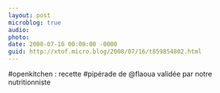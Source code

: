 ```yaml
---
layout: post
microblog: true
audio: 
photo: 
date: 2008-07-16 00:00:00 -0000
guid: http://xtof.micro.blog/2008/07/16/t859854802.html
---
```

#openkitchen : recette #pipérade de @flaoua validée par notre nutritionniste
